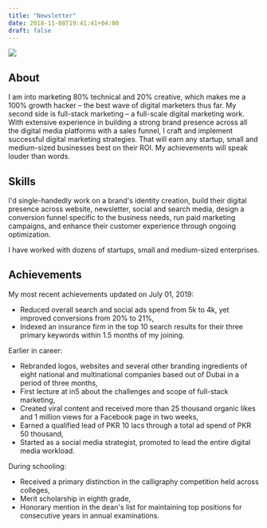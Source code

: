 ```yaml
---
title: "Newsletter"
date: 2018-11-08T19:41:41+04:00
draft: false
---
```


<img src="/images/portfoliopicture.jpg"  />

<h2>About</h2>

I am into marketing 80% technical and 20% creative, which makes me a 100% growth hacker – the best wave of digital marketers thus far. My second side is full-stack marketing – a full-scale digital marketing work. With extensive experience in building a strong brand presence across all the digital media platforms with a sales funnel, I craft and implement successful digital marketing strategies. That will earn any startup, small and medium-sized businesses best on their ROI. My achievements will speak louder than words.

<h2>Skills</h2>

I'd single-handedly work on a brand's identity creation, build their digital presence across website, newsletter, social and search media, design a conversion funnel specific to the business needs, run paid marketing campaigns, and enhance their customer experience through ongoing optimization.

I have worked with dozens of startups, small and medium-sized enterprises.

<h2>Achievements</h2>

My most recent achievements updated on July 01, 2019:<br>
- Reduced overall search and social ads spend from 5k to 4k, yet improved conversions from 20% to 21%,<br>
- Indexed an insurance firm in the top 10 search results for their three primary keywords within 1.5 months of my joining.

Earlier in career:<br>
- Rebranded logos, websites and several other branding ingredients of eight national and multinational companies based out of Dubai in a period of three months,<br>
- First lecture at in5 about the challenges and scope of full-stack marketing,<br>
- Created viral content and received more than 25 thousand organic likes and 1 million views for a Facebook page in two weeks,<br>
- Earned a qualified lead of PKR 10 lacs through a total ad spend of PKR 50 thousand,<br>
- Started as a social media strategist, promoted to lead the entire digital media workload.

During schooling:<br>
- Received a primary distinction in the calligraphy competition held across colleges,<br>
- Merit scholarship in eighth grade,<br>
- Honorary mention in the dean's list for maintaining top positions for consecutive years in annual examinations.
